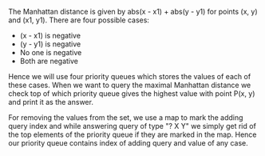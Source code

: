 The Manhattan distance is given by abs(x - x1) + abs(y - y1) for points (x, y) and (x1, y1).
There are four possible cases:
- (x - x1) is negative
- (y - y1) is negative
- No one is negative
- Both are negative

Hence we will use four priority queues which stores the values of each of these cases. When we want to query the maximal Manhattan distance we check top of which priority queue gives the highest value with point P(x, y) and print it as the answer.

For removing the values from the set, we use a map to mark the adding query index and while answering query of type "? X Y" we simply get rid of the top elements of the priority queue if they are marked in the map. Hence our priority queue contains index of adding query and value of any case.
